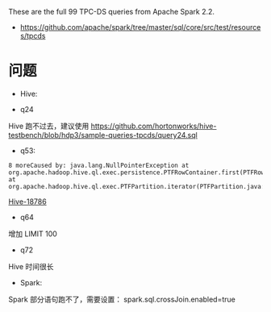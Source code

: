 These are the full 99 TPC-DS queries from Apache Spark 2.2.

- https://github.com/apache/spark/tree/master/sql/core/src/test/resources/tpcds

问题
========

* Hive:
- q24

Hive 跑不过去，建议使用 https://github.com/hortonworks/hive-testbench/blob/hdp3/sample-queries-tpcds/query24.sql

- q53:

```
8 moreCaused by: java.lang.NullPointerException at org.apache.hadoop.hive.ql.exec.persistence.PTFRowContainer.first(PTFRowContainer.java:115) at org.apache.hadoop.hive.ql.exec.PTFPartition.iterator(PTFPartition.java:114) 
```

[Hive-18786](https://issues.apache.org/jira/browse/HIVE-18786)

- q64

增加 LIMIT 100

- q72 

Hive 时间很长

* Spark:

Spark 部分语句跑不了，需要设置：
spark.sql.crossJoin.enabled=true

